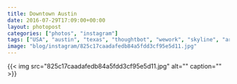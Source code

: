 ```yaml
---
title: Downtown Austin
date: 2016-07-29T17:09:00+00:00
layout: photopost
categories: ["photos", "instagram"]
tags: ["USA", "austin", "texas", "thoughtbot", "wework", "skyline", "architecture"]
image: "blog/instagram/825c17caadafedb84a5fdd3cf95e5d11.jpg"
---
```


{{< img src="825c17caadafedb84a5fdd3cf95e5d11.jpg" alt="" caption="" >}}



